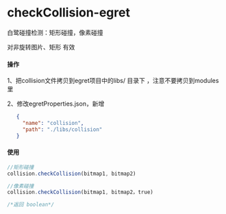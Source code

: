 # checkCollision-egret
白鹭碰撞检测：矩形碰撞，像素碰撞

对非旋转图片、矩形 有效

#### 操作
1、把collision文件拷贝到egret项目中的libs/ 目录下 ，注意不要拷贝到modules里

2、修改egretProperties.json，新增
```json
   {
     "name": "collision", 
     "path": "./libs/collision" 
   }
```
#### 使用
```javascript
//矩形碰撞
collision.checkCollision(bitmap1, bitmap2)

//像素碰撞
collision.checkCollision(bitmap1, bitmap2，true)

/*返回 boolean*/
```
